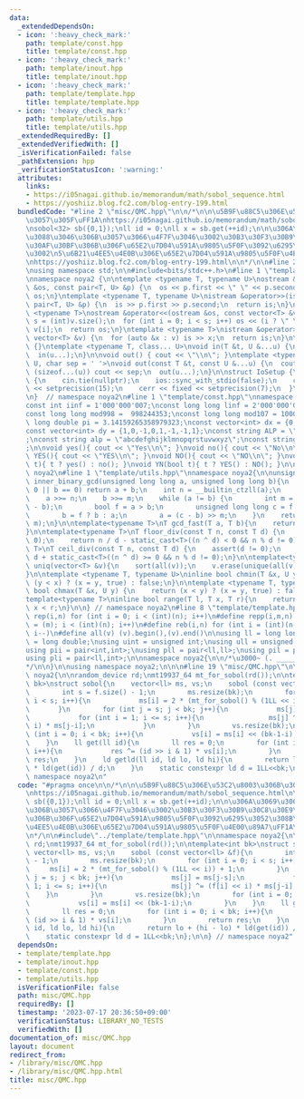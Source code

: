 ```yaml
---
data:
  _extendedDependsOn:
  - icon: ':heavy_check_mark:'
    path: template/const.hpp
    title: template/const.hpp
  - icon: ':heavy_check_mark:'
    path: template/inout.hpp
    title: template/inout.hpp
  - icon: ':heavy_check_mark:'
    path: template/template.hpp
    title: template/template.hpp
  - icon: ':heavy_check_mark:'
    path: template/utils.hpp
    title: template/utils.hpp
  _extendedRequiredBy: []
  _extendedVerifiedWith: []
  _isVerificationFailed: false
  _pathExtension: hpp
  _verificationStatusIcon: ':warning:'
  attributes:
    links:
    - https://i05nagai.github.io/memorandum/math/sobol_sequence.html
    - https://yoshiiz.blog.fc2.com/blog-entry-199.html
  bundledCode: "#line 2 \"misc/QMC.hpp\"\n\n/*\n\n\u5B9F\u88C5\u306E\u53C2\u8003\u306B\
    \u3057\u305F\uFF1A\nhttps://i05nagai.github.io/memorandum/math/sobol_sequence.html\n\
    \nsobol<32> sb({0,1});\nll id = 0;\nll x = sb.get(++id);\n\n\u306A\u3069\u306E\
    \u3088\u3046\u306B\u3057\u3066\u4F7F\u3046\u3002\u30B3\u30F3\u30B9\u30C8\u30E9\
    \u30AF\u30BF\u306B\u306F\u65E2\u7D04\u591A\u9805\u5F0F\u3092\u6295\u3052\u308B\
    \u3002\n5\u6B21\u4EE5\u4E0B\u306E\u65E2\u7D04\u591A\u9805\u5F0F\u4E00\u89A7\uFF1A\
    \nhttps://yoshiiz.blog.fc2.com/blog-entry-199.html\n\n*/\n\n#line 2 \"template/template.hpp\"\
    \nusing namespace std;\n\n#include<bits/stdc++.h>\n#line 1 \"template/inout.hpp\"\
    \nnamespace noya2 {\n\ntemplate <typename T, typename U>\nostream &operator<<(ostream\
    \ &os, const pair<T, U> &p) {\n  os << p.first << \" \" << p.second;\n  return\
    \ os;\n}\ntemplate <typename T, typename U>\nistream &operator>>(istream &is,\
    \ pair<T, U> &p) {\n  is >> p.first >> p.second;\n  return is;\n}\n\ntemplate\
    \ <typename T>\nostream &operator<<(ostream &os, const vector<T> &v) {\n  int\
    \ s = (int)v.size();\n  for (int i = 0; i < s; i++) os << (i ? \" \" : \"\") <<\
    \ v[i];\n  return os;\n}\ntemplate <typename T>\nistream &operator>>(istream &is,\
    \ vector<T> &v) {\n  for (auto &x : v) is >> x;\n  return is;\n}\n\nvoid in()\
    \ {}\ntemplate <typename T, class... U>\nvoid in(T &t, U &...u) {\n  cin >> t;\n\
    \  in(u...);\n}\n\nvoid out() { cout << \"\\n\"; }\ntemplate <typename T, class...\
    \ U, char sep = ' '>\nvoid out(const T &t, const U &...u) {\n  cout << t;\n  if\
    \ (sizeof...(u)) cout << sep;\n  out(u...);\n}\n\nstruct IoSetup {\n  IoSetup()\
    \ {\n    cin.tie(nullptr);\n    ios::sync_with_stdio(false);\n    cout << fixed\
    \ << setprecision(15);\n    cerr << fixed << setprecision(7);\n  }\n} iosetup_noya2;\n\
    \n}  // namespace noya2\n#line 1 \"template/const.hpp\"\nnamespace noya2{\n\n\
    const int iinf = 1'000'000'007;\nconst long long linf = 2'000'000'000'000'000'000LL;\n\
    const long long mod998 =  998244353;\nconst long long mod107 = 1000000007;\nconst\
    \ long double pi = 3.14159265358979323;\nconst vector<int> dx = {0,1,0,-1,1,1,-1,-1};\n\
    const vector<int> dy = {1,0,-1,0,1,-1,-1,1};\nconst string ALP = \"ABCDEFGHIJKLMNOPQRSTUVWXYZ\"\
    ;\nconst string alp = \"abcdefghijklmnopqrstuvwxyz\";\nconst string NUM = \"0123456789\"\
    ;\n\nvoid yes(){ cout << \"Yes\\n\"; }\nvoid no(){ cout << \"No\\n\"; }\nvoid\
    \ YES(){ cout << \"YES\\n\"; }\nvoid NO(){ cout << \"NO\\n\"; }\nvoid yn(bool\
    \ t){ t ? yes() : no(); }\nvoid YN(bool t){ t ? YES() : NO(); }\n\n} // namespace\
    \ noya2\n#line 1 \"template/utils.hpp\"\nnamespace noya2{\n\nunsigned long long\
    \ inner_binary_gcd(unsigned long long a, unsigned long long b){\n    if (a ==\
    \ 0 || b == 0) return a + b;\n    int n = __builtin_ctzll(a);\n    int m = __builtin_ctzll(b);\n\
    \    a >>= n;\n    b >>= m;\n    while (a != b) {\n        int m = __builtin_ctzll(a\
    \ - b);\n        bool f = a > b;\n        unsigned long long c = f ? a : b;\n\
    \        b = f ? b : a;\n        a = (c - b) >> m;\n    }\n    return a << min(n,\
    \ m);\n}\n\ntemplate<typename T>\nT gcd_fast(T a, T b){\n    return static_cast<T>(inner_binary_gcd(abs(a),abs(b)));\n\
    }\n\ntemplate<typename T>\nT floor_div(const T n, const T d) {\n    assert(d !=\
    \ 0);\n    return n / d - static_cast<T>((n ^ d) < 0 && n % d != 0);\n}\n\ntemplate<typename\
    \ T>\nT ceil_div(const T n, const T d) {\n    assert(d != 0);\n    return n /\
    \ d + static_cast<T>((n ^ d) >= 0 && n % d != 0);\n}\n\ntemplate<typename T> void\
    \ uniq(vector<T> &v){\n    sort(all(v));\n    v.erase(unique(all(v)),v.end());\n\
    }\n\ntemplate <typename T, typename U>\ninline bool chmin(T &x, U y) {\n    return\
    \ (y < x) ? (x = y, true) : false;\n}\n\ntemplate <typename T, typename U>\ninline\
    \ bool chmax(T &x, U y) {\n    return (x < y) ? (x = y, true) : false;\n}\n\n\
    template<typename T>\ninline bool range(T l, T x, T r){\n    return l <= x &&\
    \ x < r;\n}\n\n} // namespace noya2\n#line 8 \"template/template.hpp\"\n\n#define\
    \ rep(i,n) for (int i = 0; i < (int)(n); i++)\n#define repp(i,m,n) for (int i\
    \ = (m); i < (int)(n); i++)\n#define reb(i,n) for (int i = (int)(n-1); i >= 0;\
    \ i--)\n#define all(v) (v).begin(),(v).end()\n\nusing ll = long long;\nusing ld\
    \ = long double;\nusing uint = unsigned int;\nusing ull = unsigned long long;\n\
    using pii = pair<int,int>;\nusing pll = pair<ll,ll>;\nusing pil = pair<int,ll>;\n\
    using pli = pair<ll,int>;\n\nnamespace noya2{\n\n/*\u3000~ (. _________ . /)\u3000\
    */\n\n}\n\nusing namespace noya2;\n\n\n#line 19 \"misc/QMC.hpp\"\n\nnamespace\
    \ noya2{\n\nrandom_device rd;\nmt19937_64 mt_for_sobol(rd());\n\ntemplate<int\
    \ bk>\nstruct sobol{\n    vector<ll> ms, vs;\n    sobol (const vector<ll> &f){\n\
    \        int s = f.size() - 1;\n        ms.resize(bk);\n        for (int i = 0;\
    \ i < s; i++){\n            ms[i] = 2 * (mt_for_sobol() % (1LL << i)) + 1;\n \
    \       }\n        for (int j = s; j < bk; j++){\n            ms[j] = ms[j-s];\n\
    \            for (int i = 1; i <= s; i++){\n                ms[j] ^= (f[i] <<\
    \ i) * ms[j-i];\n            }\n        }\n        vs.resize(bk);\n        for\
    \ (int i = 0; i < bk; i++){\n            vs[i] = ms[i] << (bk-1-i);\n        }\n\
    \    }\n    ll get(ll id){\n        ll res = 0;\n        for (int i = 0; i < bk;\
    \ i++){\n            res ^= (id >> i & 1) * vs[i];\n        }\n        return\
    \ res;\n    }\n    ld getld(ll id, ld lo, ld hi){\n        return lo + (hi - lo)\
    \ * ld(get(id)) / d;\n    }\n    static constexpr ld d = 1LL<<bk;\n};\n\n} //\
    \ namespace noya2\n"
  code: "#pragma once\n\n/*\n\n\u5B9F\u88C5\u306E\u53C2\u8003\u306B\u3057\u305F\uFF1A\
    \nhttps://i05nagai.github.io/memorandum/math/sobol_sequence.html\n\nsobol<32>\
    \ sb({0,1});\nll id = 0;\nll x = sb.get(++id);\n\n\u306A\u3069\u306E\u3088\u3046\
    \u306B\u3057\u3066\u4F7F\u3046\u3002\u30B3\u30F3\u30B9\u30C8\u30E9\u30AF\u30BF\
    \u306B\u306F\u65E2\u7D04\u591A\u9805\u5F0F\u3092\u6295\u3052\u308B\u3002\n5\u6B21\
    \u4EE5\u4E0B\u306E\u65E2\u7D04\u591A\u9805\u5F0F\u4E00\u89A7\uFF1A\nhttps://yoshiiz.blog.fc2.com/blog-entry-199.html\n\
    \n*/\n\n#include\"../template/template.hpp\"\n\nnamespace noya2{\n\nrandom_device\
    \ rd;\nmt19937_64 mt_for_sobol(rd());\n\ntemplate<int bk>\nstruct sobol{\n   \
    \ vector<ll> ms, vs;\n    sobol (const vector<ll> &f){\n        int s = f.size()\
    \ - 1;\n        ms.resize(bk);\n        for (int i = 0; i < s; i++){\n       \
    \     ms[i] = 2 * (mt_for_sobol() % (1LL << i)) + 1;\n        }\n        for (int\
    \ j = s; j < bk; j++){\n            ms[j] = ms[j-s];\n            for (int i =\
    \ 1; i <= s; i++){\n                ms[j] ^= (f[i] << i) * ms[j-i];\n        \
    \    }\n        }\n        vs.resize(bk);\n        for (int i = 0; i < bk; i++){\n\
    \            vs[i] = ms[i] << (bk-1-i);\n        }\n    }\n    ll get(ll id){\n\
    \        ll res = 0;\n        for (int i = 0; i < bk; i++){\n            res ^=\
    \ (id >> i & 1) * vs[i];\n        }\n        return res;\n    }\n    ld getld(ll\
    \ id, ld lo, ld hi){\n        return lo + (hi - lo) * ld(get(id)) / d;\n    }\n\
    \    static constexpr ld d = 1LL<<bk;\n};\n\n} // namespace noya2"
  dependsOn:
  - template/template.hpp
  - template/inout.hpp
  - template/const.hpp
  - template/utils.hpp
  isVerificationFile: false
  path: misc/QMC.hpp
  requiredBy: []
  timestamp: '2023-07-17 20:36:50+09:00'
  verificationStatus: LIBRARY_NO_TESTS
  verifiedWith: []
documentation_of: misc/QMC.hpp
layout: document
redirect_from:
- /library/misc/QMC.hpp
- /library/misc/QMC.hpp.html
title: misc/QMC.hpp
---
```

